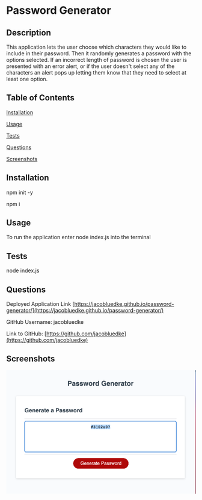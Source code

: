 
# Password Generator
## Description
This application lets the user choose which characters they would like to include in their password. Then it randomly generates a password with the options selected. If an incorrect length of password is chosen the user is presented with an error alert, or if the user doesn't select any of the characters an alert pops up letting them know that they need to select at least one option.
## Table of Contents
[Installation](#installation)

[Usage](#usage)

[Tests](#tests)

[Questions](#questions)

[Screenshots](#screenshots)
  
## Installation
npm init -y
  
npm i 
## Usage
To run the application enter node index.js into the terminal
## Tests
node index.js
## Questions

Deployed Application Link [https://jacobluedke.github.io/password-generator/](https://jacobluedke.github.io/password-generator/)

GitHub Username: jacobluedke

Link to GitHub: [https://github.com/jacobluedke](https://github.com/jacobluedke)
## Screenshots

![Screenshot](/Assets/password-gen-ss.png)

